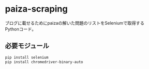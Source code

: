 # paiza-scraping

ブログに載せるためにpaizaの解いた問題のリストをSeleniumで取得するPythonコード。

## 必要モジュール

```bash
pip install selenium
pip install chromedriver-binary-auto
```
